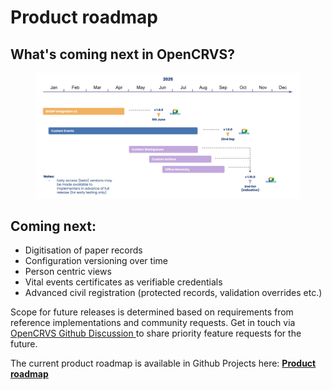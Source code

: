# Product roadmap

## What's coming next in OpenCRVS?

<figure><img src="../.gitbook/assets/OpenCRVS 1.7.0 Product Launch.pptx (1).png" alt=""><figcaption></figcaption></figure>

## Coming next:

* Digitisation of paper records
* Configuration versioning over time
* Person centric views
* Vital events certificates as verifiable credentials
* Advanced civil registration (protected records, validation overrides etc.)&#x20;

Scope for future releases is determined based on requirements from reference implementations and community requests. Get in touch via [OpenCRVS Github Discussion ](https://github.com/opencrvs/opencrvs-core/discussions/categories/feature-requests)to share priority feature requests for the future.



The current product roadmap is available in Github Projects here: [**Product roadmap**](https://github.com/orgs/opencrvs/projects/4/views/25)

